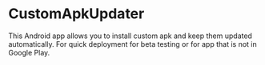 # CustomApkUpdater
This Android app allows you to install custom apk and keep them updated automatically. For quick deployment for beta testing or for app that is not in Google Play.
